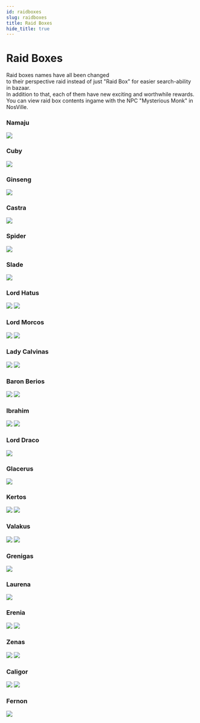 ```yaml
---
id: raidboxes
slug: raidboxes
title: Raid Boxes
hide_title: true
---
```


# Raid Boxes
Raid boxes names have all been changed <br/> to their perspective raid instead of just "Raid Box" for easier search-ability in bazaar.  
In addition to that, each of them have new exciting and worthwhile rewards.  
You can view raid box contents ingame with the NPC "Mysterious Monk" in NosVille.


### Namaju
![](https://i.imgur.com/VGqHwz3.png)

### Cuby
![](https://i.imgur.com/mRF4geM.png)

### Ginseng
![](https://i.imgur.com/v4yxwBa.png)

### Castra
![](https://i.imgur.com/a53MOUs.png)

### Spider
![](https://i.imgur.com/eJNjISc.png)

### Slade
![](https://i.imgur.com/juCJlve.png)

### Lord Hatus
![](https://i.imgur.com/L3ceRcH.png) ![](https://i.imgur.com/qo5r6nh.png)

### Lord Morcos
![](https://i.imgur.com/xI9hZ4L.png) ![](https://i.imgur.com/qo5r6nh.png)

### Lady Calvinas
![](https://i.imgur.com/LBRK2jf.png) ![](https://i.imgur.com/qo5r6nh.png)

### Baron Berios
![](https://i.imgur.com/NJ7SXPP.png) ![](https://i.imgur.com/qo5r6nh.png)

### Ibrahim
![](https://i.imgur.com/sTJzvLd.png) ![](https://i.imgur.com/wwqSBlr.png)

### Lord Draco
![](https://i.imgur.com/GNY3GLB.png)

### Glacerus
![](https://i.imgur.com/IzuqyJy.png)

### Kertos
![](https://i.imgur.com/FsS5HEZ.png) ![](https://i.imgur.com/qlIrUWO.png)

### Valakus
![](https://i.imgur.com/Ril0S7y.png) ![](https://i.imgur.com/qlIrUWO.png)

### Grenigas
![](https://i.imgur.com/QK7s9x8.png)

### Laurena
![](https://i.imgur.com/bA7RJnm.png)

### Erenia
![](https://i.imgur.com/Yru4U98.png) ![](https://i.imgur.com/SA1TdL3.png)

### Zenas
![](https://i.imgur.com/ePeWAxw.png) ![](https://i.imgur.com/SA1TdL3.png)

### Caligor

![](https://imageshack.com/i/po0rlZEDp) ![](https://imageshack.com/i/pn03AvoXp)

### Fernon

![](https://imgur.com/aPdZ5mH.png)
